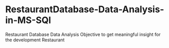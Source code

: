 # RestaurantDatabase-Data-Analysis-in-MS-SQl
Restaurant Database Data Analysis Objective to get meaningful insight for the development Restaurant
